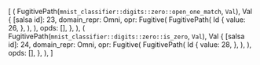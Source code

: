 [
    (
        FugitivePath(`mnist_classifier::digits::zero::open_one_match`, `Val`),
        Val {
            [salsa id]: 23,
            domain_repr: Omni,
            opr: Fugitive(
                FugitivePath(
                    Id {
                        value: 26,
                    },
                ),
            ),
            opds: [],
        },
    ),
    (
        FugitivePath(`mnist_classifier::digits::zero::is_zero`, `Val`),
        Val {
            [salsa id]: 24,
            domain_repr: Omni,
            opr: Fugitive(
                FugitivePath(
                    Id {
                        value: 28,
                    },
                ),
            ),
            opds: [],
        },
    ),
]